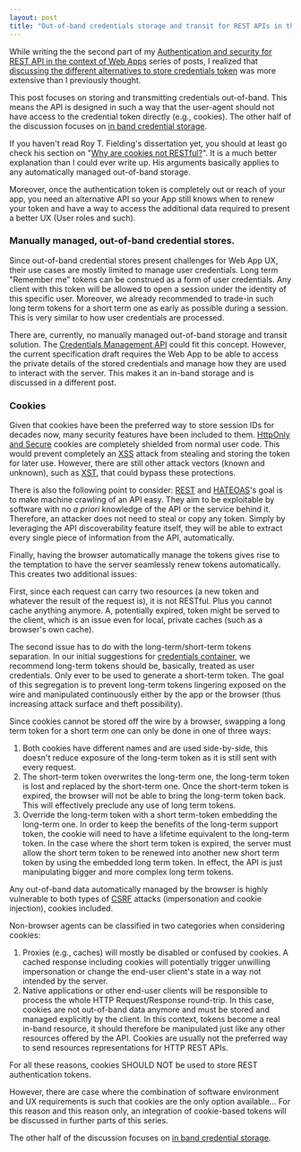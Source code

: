 ```yaml
---
layout: post
title: "Out-of-band credentials storage and transit for REST APIs in the context of Web Apps (Part 2a)"
---
```


While writing the the second part of
my [Authentication and security for REST API in the context of Web Apps][intro]
series of posts, I realized
that [discussing the different alternatives to store credentials token][part-2]
was more extensive than I previously thought.

This post focuses on storing and transmitting credentials out-of-band. This
means the API is designed in such a way that the user-agent should not have
access to the credential token directly (e.g., cookies). The other half of the
discussion focuses on [in band credential storage][part-2b].

If you haven't read Roy T. Fielding's dissertation yet, you should at least go
check his section on "[Why are cookies not RESTful?][rest-cookies]". It is a
much better explanation than I could ever write up. His arguments basically
applies to any automatically managed out-of-band storage.

Moreover, once the authentication token is completely out or reach of your app,
you need an alternative API so your App still knows when to renew your token and
have a way to access the additional data required to present a better UX (User
roles and such).

### Manually managed, out-of-band credential stores.

Since out-of-band credential stores present challenges for Web App UX, their use
cases are mostly limited to manage user credentials. Long term "Remember me"
tokens can be construed as a form of user credentials. Any client with this
token will be allowed to open a session under the identity of this specific
user. Moreover, we already recommended to trade-in such long term tokens for a
short term one as early as possible during a session. This is very similar to
how user credentials are processed.

There are, currently, no manually managed out-of-band storage and transit
solution.  The [Credentials Management API][cm-api] could fit this concept.
However, the current specification draft requires the Web App to be able to
access the private details of the stored credentials and manage how they are
used to interact with the server. This makes it an in-band storage and is
discussed in a different post.

### Cookies

Given that cookies have been the preferred way to store session IDs for decades
now, many security features have been included to
them. [HttpOnly and Secure][secure-cookies] cookies are completely shielded from
normal user code. This would prevent completely an [XSS][xss] attack from
stealing and storing the token for later use. However, there are still other
attack vectors (known and unknown), such as [XST][xst], that could bypass these
protections.

There is also the following point to consider: [REST][rest]
and [HATEOAS][hateoas]'s goal is to make machine crawling of an API easy. They
aim to be exploitable by software with no _a priori_ knowledge of the API or the
service behind it. Therefore, an attacker does not need to steal or copy any
token. Simply by leveraging the API discoverability feature itself, they will be
able to extract every single piece of information from the API, automatically.

Finally, having the browser automatically manage the tokens gives rise to the
temptation to have the server seamlessly renew tokens automatically. This
creates two additional issues:

First, since each request can carry two resources (a new token and whatever the
result of the request is), it is not RESTful. Plus you cannot cache anything
anymore. A, potentially expired, token might be served to the client, which is
an issue even for local, private caches (such as a browser's own cache).

The second issue has to do with the long-term/short-term tokens separation. In
our initial suggestions for [credentials container][part-1], we recommend
long-term tokens should be, basically, treated as user credentials. Only ever to
be used to generate a short-term token. The goal of this segregation is to
prevent long-term tokens lingering exposed on the wire and manipulated
continuously either by the app or the browser (thus increasing attack surface
and theft possibility).

Since cookies cannot be stored off the wire by a browser, swapping a long term
token for a short term one can only be done in one of three ways:
1. Both cookies have different names and are used side-by-side, this doesn't
reduce exposure of the long-term token as it is still sent with every request.
2. The short-term token overwrites the long-term one, the long-term token is
lost and replaced by the short-term one. Once the short-term token is expired,
the browser will not be able to bring the long-term token back. This will
effectively preclude any use of long term tokens.
3. Override the long-term token with a short term-token embedding the long-term
one. In order to keep the benefits of the long-term support token, the cookie
will need to have a lifetime equivalent to the long-term token. In the case
where the short term token is expired, the server must allow the short term
token to be renewed into another new short term token by using the embedded long
term token. In effect, the API is just manipulating bigger and more complex long
term tokens.

Any out-of-band data automatically managed by the browser is highly vulnerable
to both types of [CSRF][csrf] attacks (impersonation and cookie injection),
cookies included.

Non-browser agents can be classified in two categories when considering cookies:

1. Proxies (e.g., caches) will mostly be disabled or confused by cookies. A
   cached response including cookies will potentially trigger unwilling
   impersonation or change the end-user client's state in a way not intended by
   the server.
2. Native applications or other end-user clients will be responsible to process
   the whole HTTP Request/Response round-trip. In this case, cookies are not
   out-of-band data anymore and must be stored and managed explicitly by the
   client. In this context, tokens become a real in-band resource, it should
   therefore be manipulated just like any other resources offered by the
   API. Cookies are usually not the preferred way to send resources
   representations for HTTP REST APIs.

For all these reasons, cookies SHOULD NOT be used to store REST authentication
tokens.

However, there are case where the combination of software environment and UX
requirements is such that cookies are the only option available... For this
reason and this reason only, an integration of cookie-based tokens will be
discussed in further parts of this series.

The other half of the discussion focuses
on [in band credential storage][part-2b].

[intro]:   /2017/04/22/REST-APIs-authentication-and-security.html                            "Authentication and security for REST API in the context of Web Apps"
[part-1]:  /2017/04/23/credentials-for-REST-API.html                                         "Token's format (Credentials)"
[part-2]:  /2017/04/23/Credentials-storage-and-transit-in-REST-API-and-web-apps.html         "Credentials storage and transit for REST APIs in the context of Web Apps"
[part-2b]: /2017/04/23/In-band-credentials-storage-and-transit-in-REST-API-and-web-apps.html "In band credentials storage and transit for REST APIs"

[rest]:      https://www.ics.uci.edu/~fielding/pubs/dissertation/top.htm "Architectural Styles and the Design of Network-based Software Architectures"
[hateoas]:   https://en.wikipedia.org/wiki/HATEOAS                       "Hypermedia As The Engine Of Application State"

[rest-cookies]:   https://www.ics.uci.edu/~fielding/pubs/dissertation/evaluation.htm#sec_6_3_4_2
[secure-cookies]: http://resources.infosecinstitute.com/securing-cookies-httponly-secure-flags/

[csrf]: https://www.owasp.org/index.php/Cross-Site_Request_Forgery_(CSRF) "Cross-Site Request Forgery (CSRF)"
[xss]:  https://www.owasp.org/index.php/Cross-site_Scripting_(XSS)        "Cross-site Scripting (XSS) "
[xst]:  https://www.owasp.org/index.php/Cross_Site_Tracing                "Cross Site Tracing"

[cm-api]: https://w3c.github.io/webappsec-credential-management "Credential Management Level 1"

